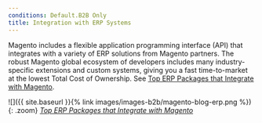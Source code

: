 ```yaml
---
conditions: Default.B2B Only
title: Integration with ERP Systems
---
```


Magento includes a flexible application programming interface (API) that integrates with a variety of ERP solutions from Magento partners. The robust Magento global ecosystem of developers includes many industry-specific extensions and custom systems, giving you a fast time-to-market at the lowest Total Cost of Ownership. See [Top ERP Packages that Integrate with Magento][1].

![]({{ site.baseurl }}{% link images/images-b2b/magento-blog-erp.png %}){: .zoom}
[*Top ERP Packages that Integrate with Magento*][1]

[1]: https://magento.com/blog/best-practices/top-erp-packages-integrate-magento
